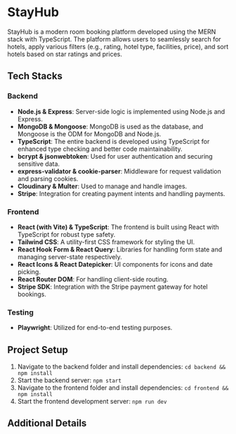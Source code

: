 # StayHub

StayHub is a modern room booking platform developed using the MERN stack with TypeScript. The platform allows users to seamlessly search for hotels, apply various filters (e.g., rating, hotel type, facilities, price), and sort hotels based on star ratings and prices.

## Tech Stacks

### Backend

- **Node.js & Express**: Server-side logic is implemented using Node.js and Express.
- **MongoDB & Mongoose**: MongoDB is used as the database, and Mongoose is the ODM for MongoDB and Node.js.
- **TypeScript**: The entire backend is developed using TypeScript for enhanced type checking and better code maintainability.
- **bcrypt & jsonwebtoken**: Used for user authentication and securing sensitive data.
- **express-validator & cookie-parser**: Middleware for request validation and parsing cookies.
- **Cloudinary & Multer**: Used to manage and handle images.
- **Stripe**: Integration for creating payment intents and handling payments.

### Frontend

- **React (with Vite) & TypeScript**: The frontend is built using React with TypeScript for robust type safety.
- **Tailwind CSS**: A utility-first CSS framework for styling the UI.
- **React Hook Form & React Query**: Libraries for handling form state and managing server-state respectively.
- **React Icons & React Datepicker**: UI components for icons and date picking.
- **React Router DOM**: For handling client-side routing.
- **Stripe SDK**: Integration with the Stripe payment gateway for hotel bookings.

### Testing

- **Playwright**: Utilized for end-to-end testing purposes.

## Project Setup

1. Navigate to the backend folder and install dependencies: `cd backend && npm install`
2. Start the backend server: `npm start`
3. Navigate to the frontend folder and install dependencies: `cd frontend && npm install`
4. Start the frontend development server: `npm run dev`

## Additional Details

